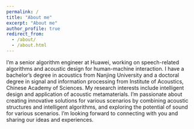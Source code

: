 ```yaml
---
permalink: /
title: "About me"
excerpt: "About me"
author_profile: true
redirect_from: 
  - /about/
  - /about.html
---
```


I’m a senior algorithm engineer at Huawei, working on speech-related algorithms and acoustic design for human-machine interaction. I have a bachelor’s degree in acoustics from Nanjing University and a doctoral degree in signal and information processing from Institute of Acoustics, Chinese Academy of Sciences. My research interests include intelligent design and application of acoustic metamaterials. I’m passionate about creating innovative solutions for various scenarios by combining acoustic structures and intelligent algorithms, and exploring the potential of sound for various scenarios. I’m looking forward to connecting with you and sharing our ideas and experiences.


